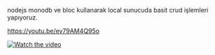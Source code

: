 nodejs monodb ve bloc kullanarak local sunucuda basit crud işlemleri yapıyoruz.

https://youtu.be/ev79AM4Q95o

[![Watch the video](https://i.imgur.com/vKb2F1B.png)](https://youtu.be/ev79AM4Q95o)
